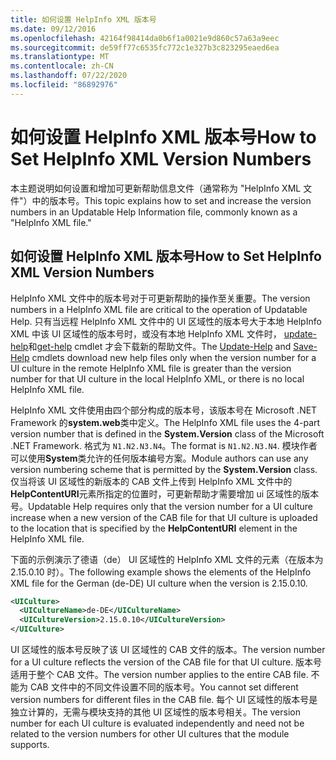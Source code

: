 ```yaml
---
title: 如何设置 HelpInfo XML 版本号
ms.date: 09/12/2016
ms.openlocfilehash: 42164f98414da0b6f1a0021e9d860c57a63a9eec
ms.sourcegitcommit: de59ff77c6535fc772c1e327b3c823295eaed6ea
ms.translationtype: MT
ms.contentlocale: zh-CN
ms.lasthandoff: 07/22/2020
ms.locfileid: "86892976"
---
```

# <a name="how-to-set-helpinfo-xml-version-numbers"></a><span data-ttu-id="c2b8e-102">如何设置 HelpInfo XML 版本号</span><span class="sxs-lookup"><span data-stu-id="c2b8e-102">How to Set HelpInfo XML Version Numbers</span></span>

<span data-ttu-id="c2b8e-103">本主题说明如何设置和增加可更新帮助信息文件（通常称为 "HelpInfo XML 文件"）中的版本号。</span><span class="sxs-lookup"><span data-stu-id="c2b8e-103">This topic explains how to set and increase the version numbers in an Updatable Help Information file, commonly known as a "HelpInfo XML file."</span></span>

## <a name="how-to-set-helpinfo-xml-version-numbers"></a><span data-ttu-id="c2b8e-104">如何设置 HelpInfo XML 版本号</span><span class="sxs-lookup"><span data-stu-id="c2b8e-104">How to Set HelpInfo XML Version Numbers</span></span>

<span data-ttu-id="c2b8e-105">HelpInfo XML 文件中的版本号对于可更新帮助的操作至关重要。</span><span class="sxs-lookup"><span data-stu-id="c2b8e-105">The version numbers in a HelpInfo XML file are critical to the operation of Updatable Help.</span></span> <span data-ttu-id="c2b8e-106">只有当远程 HelpInfo XML 文件中的 UI 区域性的版本号大于本地 HelpInfo XML 中该 UI 区域性的版本号时，或没有本地 HelpInfo XML 文件时， [update-help](/powershell/module/Microsoft.PowerShell.Core/Update-Help)和[get-help](/powershell/module/Microsoft.PowerShell.Core/Save-Help) cmdlet 才会下载新的帮助文件。</span><span class="sxs-lookup"><span data-stu-id="c2b8e-106">The [Update-Help](/powershell/module/Microsoft.PowerShell.Core/Update-Help) and [Save-Help](/powershell/module/Microsoft.PowerShell.Core/Save-Help) cmdlets download new help files only when the version number for a UI culture in the remote HelpInfo XML file is greater than the version number for that UI culture in the local HelpInfo XML, or there is no local HelpInfo XML file.</span></span>

<span data-ttu-id="c2b8e-107">HelpInfo XML 文件使用由四个部分构成的版本号，该版本号在 Microsoft .NET Framework 的**system.web**类中定义。</span><span class="sxs-lookup"><span data-stu-id="c2b8e-107">The HelpInfo XML file uses the 4-part version number that is defined in the **System.Version** class of the Microsoft .NET Framework.</span></span> <span data-ttu-id="c2b8e-108">格式为 `N1.N2.N3.N4`。</span><span class="sxs-lookup"><span data-stu-id="c2b8e-108">The format is `N1.N2.N3.N4`.</span></span> <span data-ttu-id="c2b8e-109">模块作者可以使用**System**类允许的任何版本编号方案。</span><span class="sxs-lookup"><span data-stu-id="c2b8e-109">Module authors can use any version numbering scheme that is permitted by the **System.Version** class.</span></span> <span data-ttu-id="c2b8e-110">仅当将该 UI 区域性的新版本的 CAB 文件上传到 HelpInfo XML 文件中的**HelpContentURI**元素所指定的位置时，可更新帮助才需要增加 ui 区域性的版本号。</span><span class="sxs-lookup"><span data-stu-id="c2b8e-110">Updatable Help requires only that the version number for a UI culture increase when a new version of the CAB file for that UI culture is uploaded to the location that is specified by the **HelpContentURI** element in the HelpInfo XML file.</span></span>

<span data-ttu-id="c2b8e-111">下面的示例演示了德语（de） UI 区域性的 HelpInfo XML 文件的元素（在版本为2.15.0.10 时）。</span><span class="sxs-lookup"><span data-stu-id="c2b8e-111">The following example shows the elements of the HelpInfo XML file for the German (de-DE) UI culture when the version is 2.15.0.10.</span></span>

```xml
<UICulture>
  <UICultureName>de-DE</UICultureName>
  <UICultureVersion>2.15.0.10</UICultureVersion>
</UICulture>
```

<span data-ttu-id="c2b8e-112">UI 区域性的版本号反映了该 UI 区域性的 CAB 文件的版本。</span><span class="sxs-lookup"><span data-stu-id="c2b8e-112">The version number for a UI culture reflects the version of the CAB file for that UI culture.</span></span> <span data-ttu-id="c2b8e-113">版本号适用于整个 CAB 文件。</span><span class="sxs-lookup"><span data-stu-id="c2b8e-113">The version number applies to the entire CAB file.</span></span> <span data-ttu-id="c2b8e-114">不能为 CAB 文件中的不同文件设置不同的版本号。</span><span class="sxs-lookup"><span data-stu-id="c2b8e-114">You cannot set different version numbers for different files in the CAB file.</span></span> <span data-ttu-id="c2b8e-115">每个 UI 区域性的版本号是独立计算的，无需与模块支持的其他 UI 区域性的版本号相关。</span><span class="sxs-lookup"><span data-stu-id="c2b8e-115">The version number for each UI culture is evaluated independently and need not be related to the version numbers for other UI cultures that the module supports.</span></span>
